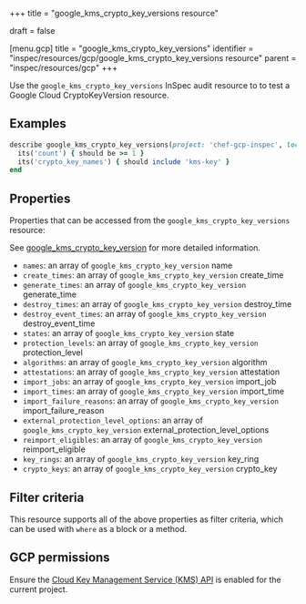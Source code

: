 +++
title = "google_kms_crypto_key_versions resource"

draft = false


[menu.gcp]
title = "google_kms_crypto_key_versions"
identifier = "inspec/resources/gcp/google_kms_crypto_key_versions resource"
parent = "inspec/resources/gcp"
+++

Use the `google_kms_crypto_key_versions` InSpec audit resource to to test a Google Cloud CryptoKeyVersion resource.

## Examples

```ruby
describe google_kms_crypto_key_versions(project: 'chef-gcp-inspec', location: 'europe-west2', key_ring: 'kms-key-ring', crypto_key: '') do
  its('count') { should be >= 1 }
  its('crypto_key_names') { should include 'kms-key' }
end
```

## Properties

Properties that can be accessed from the `google_kms_crypto_key_versions` resource:

See [google_kms_crypto_key_version](google_kms_crypto_key_version) for more detailed information.

  * `names`: an array of `google_kms_crypto_key_version` name
  * `create_times`: an array of `google_kms_crypto_key_version` create_time
  * `generate_times`: an array of `google_kms_crypto_key_version` generate_time
  * `destroy_times`: an array of `google_kms_crypto_key_version` destroy_time
  * `destroy_event_times`: an array of `google_kms_crypto_key_version` destroy_event_time
  * `states`: an array of `google_kms_crypto_key_version` state
  * `protection_levels`: an array of `google_kms_crypto_key_version` protection_level
  * `algorithms`: an array of `google_kms_crypto_key_version` algorithm
  * `attestations`: an array of `google_kms_crypto_key_version` attestation
  * `import_jobs`: an array of `google_kms_crypto_key_version` import_job
  * `import_times`: an array of `google_kms_crypto_key_version` import_time
  * `import_failure_reasons`: an array of `google_kms_crypto_key_version` import_failure_reason
  * `external_protection_level_options`: an array of `google_kms_crypto_key_version` external_protection_level_options
  * `reimport_eligibles`: an array of `google_kms_crypto_key_version` reimport_eligible
  * `key_rings`: an array of `google_kms_crypto_key_version` key_ring
  * `crypto_keys`: an array of `google_kms_crypto_key_version` crypto_key

## Filter criteria

This resource supports all of the above properties as filter criteria, which can be used
with `where` as a block or a method.

## GCP permissions

Ensure the [Cloud Key Management Service (KMS) API](https://console.cloud.google.com/apis/library/cloudkms.googleapis.com/) is enabled for the current project.
